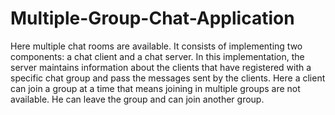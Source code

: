 # Multiple-Group-Chat-Application
Here multiple chat rooms are available. It consists of implementing two components: a chat client and a chat server. In this implementation, the server maintains information about the clients that have registered with a specific chat group and pass the messages sent by the clients. Here a client can join a group at a time that means joining in multiple groups are not available. He can leave the group and can join another group.
